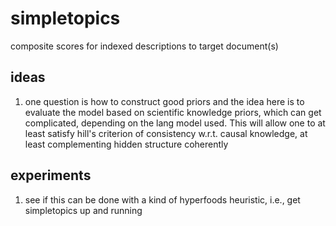 # simpletopics
composite scores for indexed descriptions to target document(s)

## ideas
1. one question is how to construct good priors and the idea here is to evaluate the model based on scientific knowledge priors, which can get complicated, depending on the lang model used. This will allow one to at least satisfy hill's criterion of consistency w.r.t. causal knowledge, at least complementing hidden structure coherently

## experiments
1. see if this can be done with a kind of hyperfoods heuristic, i.e., get simpletopics up and running
